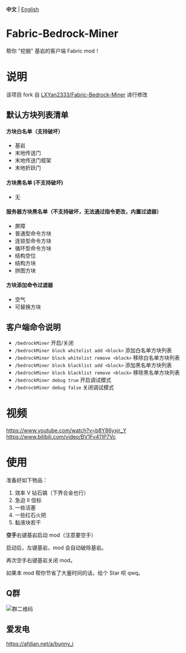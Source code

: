 **中文** | [English](./README_EN.md) 

# Fabric-Bedrock-Miner
帮你 "挖掘" 基岩的客户端 Fabric mod！

# 说明
该项目 fork 自 [LXYan2333/Fabric-Bedrock-Miner](https://github.com/LXYan2333/Fabric-Bedrock-Miner) 进行修改

## 默认方块列表清单

#### 方块白名单（支持破坏）
- 基岩
- 末地传送门
- 末地传送门框架
- 末地折跃门

#### 方块黑名单 (不支持破坏)
- 无

#### 服务器方块黑名单（不支持破坏，无法通过指令更改，内置过滤器）
- 屏障
- 普通型命令方块
- 连锁型命令方块
- 循环型命令方块
- 结构空位
- 结构方块
- 拼图方块

#### 方块添加命令过滤器
- 空气
- 可替换方块

## 客户端命令说明
- `/bedrockMiner` 开启/关闭
- `/bedrockMiner block whitelist add <block>` 添加白名单方块列表
- `/bedrockMiner block whitelist remove <block>` 移除白名单方块列表
- `/bedrockMiner block blacklist add <block>` 添加黑名单方块列表
- `/bedrockMiner block blacklist remove <block>` 移除黑名单方块列表
- `/bedrockMiner debug true` 开启调试模式
- `/bedrockMiner debug false` 关闭调试模式

# 视频
https://www.youtube.com/watch?v=b8Y86yxjr_Y
</br>
https://www.bilibili.com/video/BV1Fv411P7Vc

# 使用
准备好如下物品：
1. 效率 Ⅴ 钻石镐（下界合金也行） 
2. 急迫 Ⅱ 信标
3. 一些活塞
4. 一些红石火把
5. 黏液块若干

**空手**右键基岩启动 mod（注意要空手）

启动后，左键基岩，mod 会自动破除基岩。

再次空手右键基岩关闭 mod。

如果本 mod 帮你节省了大量时间的话，给个 Star 呗 qwq。

## Q群

![群二维码](https://github.com/Bunnui/Fabric-Bedrock-Miner/assets/37466008/7f1c2bc7-876b-4d34-9534-c72a3b555a2a)

## 爱发电

https://afdian.net/a/bunny_i
